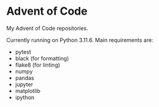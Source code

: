 # Advent of Code

My Advent of Code repositories.

Currently running on Python 3.11.6. Main requirements are:

-   pytest
-   black (for formatting)
-   flake8 (for linting)
-   numpy
-   pandas
-   jupyter
-   matplotlib
-   ipython
